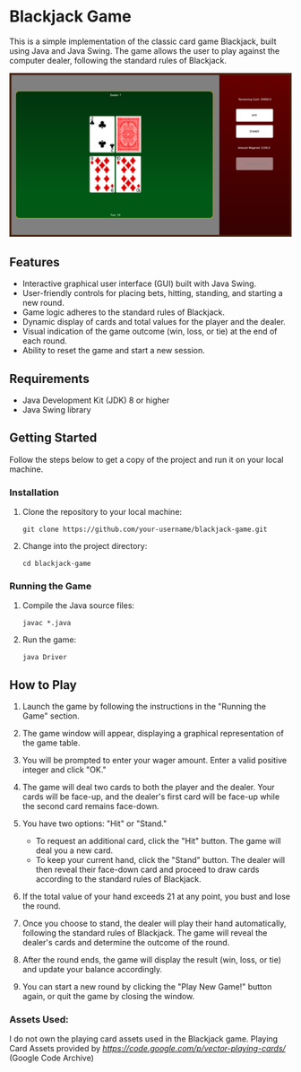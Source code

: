 # Blackjack Game

This is a simple implementation of the classic card game Blackjack, built using Java and Java Swing. The game allows the user to play against the computer dealer, following the standard rules of Blackjack.

![Blackjack Screenshot](BlackjackGame/assets/screenshot.png)

## Features

- Interactive graphical user interface (GUI) built with Java Swing.
- User-friendly controls for placing bets, hitting, standing, and starting a new round.
- Game logic adheres to the standard rules of Blackjack.
- Dynamic display of cards and total values for the player and the dealer.
- Visual indication of the game outcome (win, loss, or tie) at the end of each round.
- Ability to reset the game and start a new session.

## Requirements

- Java Development Kit (JDK) 8 or higher
- Java Swing library

## Getting Started

Follow the steps below to get a copy of the project and run it on your local machine.

### Installation

1. Clone the repository to your local machine:

   ```
   git clone https://github.com/your-username/blackjack-game.git
   ```

2. Change into the project directory:

   ```
   cd blackjack-game
   ```

### Running the Game

1. Compile the Java source files:

   ```
   javac *.java
   ```

2. Run the game:

   ```
   java Driver
   ```

## How to Play

1. Launch the game by following the instructions in the "Running the Game" section.

2. The game window will appear, displaying a graphical representation of the game table.

3. You will be prompted to enter your wager amount. Enter a valid positive integer and click "OK."

4. The game will deal two cards to both the player and the dealer. Your cards will be face-up, and the dealer's first card will be face-up while the second card remains face-down.

5. You have two options: "Hit" or "Stand."
   - To request an additional card, click the "Hit" button. The game will deal you a new card.
   - To keep your current hand, click the "Stand" button. The dealer will then reveal their face-down card and proceed to draw cards according to the standard rules of Blackjack.

6. If the total value of your hand exceeds 21 at any point, you bust and lose the round.

7. Once you choose to stand, the dealer will play their hand automatically, following the standard rules of Blackjack. The game will reveal the dealer's cards and determine the outcome of the round.

8. After the round ends, the game will display the result (win, loss, or tie) and update your balance accordingly.

9. You can start a new round by clicking the "Play New Game!" button again, or quit the game by closing the window.


### Assets Used:
I do not own the playing card assets used in the Blackjack game.
Playing Card Assets provided by *https://code.google.com/p/vector-playing-cards/* (Google Code Archive)
